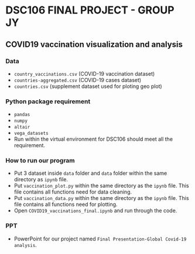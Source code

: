 # DSC106 FINAL PROJECT - GROUP JY
## COVID19 vaccination visualization and analysis

### Data
- `country_vaccinations.csv` (COVID-19 vaccination dataset)
- `countries-aggregated.csv` (COVID-19 cases dataset)
- `countries.csv` (supplement dataset used for ploting geo plot)

### Python package requirement 
- `pandas`
- `numpy`
- `altair`
- `vega_datasets`
- Run within the virtual environment for DSC106 should meet all the requirement.

### How to run our program
- Put 3 dataset inside `data` folder and `data` folder within the same directory as `ipynb` file.
- Put `vaccination_plot.py` within the same directory as the `ipynb` file. This file contains all functions need for data cleaning.
- Put `vaccination_data.py` within the same directory as the `ipynb` file. This file contains all functions need for plotting.
- Open `COVID19_vaccinations_final.ipynb` and run through the code.

### PPT
- PowerPoint for our project named `Final Presentation-Global Covid-19 analysis`.
